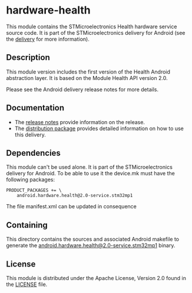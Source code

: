 # hardware-health #

This module contains the STMicroelectronics Health hardware service source code.
It is part of the STMicroelectronics delivery for Android (see the [delivery][] for more information).

[delivery]: https://wiki.st.com/stm32mpu/wiki/STM32MP15_distribution_for_Android_release_note_-_v1.0.0

## Description ##

This module version includes the first version of the Health Android abstraction layer.
It is based on the Module Health API version 2.0.

Please see the Android delivery release notes for more details.

## Documentation ##

* The [release notes][] provide information on the release.
* The [distribution package][] provides detailed information on how to use this delivery.

[release notes]: https://wiki.st.com/stm32mpu/wiki/STM32MP15_distribution_for_Android_release_note_-_v1.0.0
[distribution package]: https://wiki.st.com/stm32mpu/wiki/STM32MP1_Distribution_Package_for_Android

## Dependencies ##

This module can't be used alone. It is part of the STMicroelectronics delivery for Android.
To be able to use it the device.mk must have the following packages:
```
PRODUCT_PACKAGES += \
    android.hardware.health@2.0-service.stm32mp1
```
The file manifest.xml can be updated in consequence

## Containing ##

This directory contains the sources and associated Android makefile to generate the android.hardware.health@2.0-service.stm32mp1 binary.

## License ##

This module is distributed under the Apache License, Version 2.0 found in the [LICENSE](./LICENSE) file.
